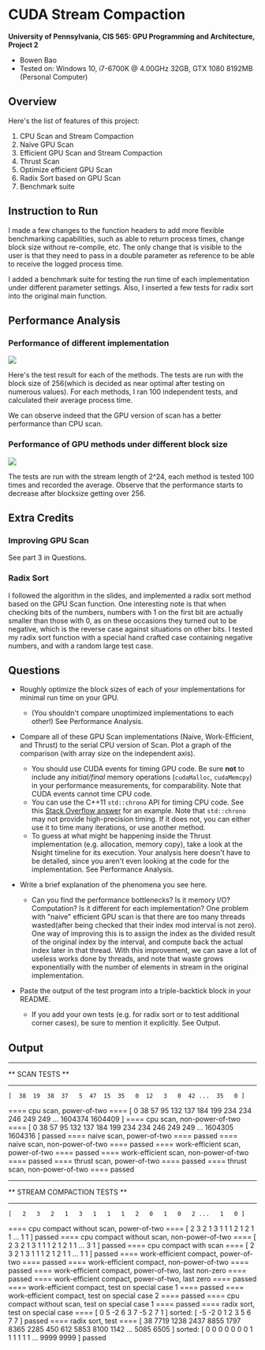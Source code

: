 CUDA Stream Compaction
======================

**University of Pennsylvania, CIS 565: GPU Programming and Architecture, Project 2**

* Bowen Bao
* Tested on: Windows 10, i7-6700K @ 4.00GHz 32GB, GTX 1080 8192MB (Personal Computer)

## Overview

Here's the list of features of this project:

1. CPU Scan and Stream Compaction
2. Naive GPU Scan
3. Efficient GPU Scan and Stream Compaction
4. Thrust Scan
5. Optimize efficient GPU Scan
6. Radix Sort based on GPU Scan
7. Benchmark suite

## Instruction to Run

I made a few changes to the function headers to add more flexible benchmarking capabilities, such as able to return process times, change block size without re-compile, etc. The only change that is visible to the user is that they need to pass in a double parameter as reference to be able to receive the logged process time. 

I added a benchmark suite for testing the run time of each implementation under different parameter settings. Also, I inserted a few tests for radix sort into the original main function.

## Performance Analysis
### Performance of different implementation

![](/images/process_time.png)

Here's the test result for each of the methods. The tests are run with the block size of 256(which is decided as near optimal after testing on numerous values). For each methods, I ran 100 independent tests, and calculated their average process time.

We can observe indeed that the GPU version of scan has a better performance than CPU scan. 

### Performance of GPU methods under different block size

![](/images/process_time_blocksize.png)

The tests are run with the stream length of 2^24, each method is tested 100 times and recorded the average. Observe that the performance starts to decrease after blocksize getting over 256. 

## Extra Credits
### Improving GPU Scan
See part 3 in Questions.

### Radix Sort
I followed the algorithm in the slides, and implemented a radix sort method based on the GPU Scan function. One interesting note is that when checking bits of the numbers, numbers with 1 on the first bit are actually smaller than those with 0, as on these occasions they turned out to be negative, which is the reverse case against situations on other bits. I tested my radix sort function with a special hand crafted case containing negative numbers, and with a random large test case.

## Questions
* Roughly optimize the block sizes of each of your implementations for minimal
  run time on your GPU.
  * (You shouldn't compare unoptimized implementations to each other!)
See Performance Analysis.

* Compare all of these GPU Scan implementations (Naive, Work-Efficient, and
  Thrust) to the serial CPU version of Scan. Plot a graph of the comparison
  (with array size on the independent axis).
  * You should use CUDA events for timing GPU code. Be sure **not** to include
    any *initial/final* memory operations (`cudaMalloc`, `cudaMemcpy`) in your
    performance measurements, for comparability. Note that CUDA events cannot
    time CPU code.
  * You can use the C++11 `std::chrono` API for timing CPU code. See this
    [Stack Overflow answer](http://stackoverflow.com/a/23000049) for an example.
    Note that `std::chrono` may not provide high-precision timing. If it does
    not, you can either use it to time many iterations, or use another method.
  * To guess at what might be happening inside the Thrust implementation (e.g.
    allocation, memory copy), take a look at the Nsight timeline for its
    execution. Your analysis here doesn't have to be detailed, since you aren't
    even looking at the code for the implementation.
See Performance Analysis.

* Write a brief explanation of the phenomena you see here.
  * Can you find the performance bottlenecks? Is it memory I/O? Computation? Is
    it different for each implementation?
One problem with "naive" efficient GPU scan is that there are too many threads wasted(after being checked that their index mod interval is not zero). One way of improving this is to assign the index as the divided result of the original index by the interval, and compute back the actual index later in that thread. With this improvement, we can save a lot of useless works done by threads, and note that waste grows exponentially with the number of elements in stream in the original implementation.

* Paste the output of the test program into a triple-backtick block in your
  README.
  * If you add your own tests (e.g. for radix sort or to test additional corner
    cases), be sure to mention it explicitly.
See Output.

## Output

****************
** SCAN TESTS **
****************
    [  38  19  38  37   5  47  15  35   0  12   3   0  42 ...  35   0 ]
==== cpu scan, power-of-two ====
    [   0  38  57  95 132 137 184 199 234 234 246 249 249 ... 1604374 1604409 ]
==== cpu scan, non-power-of-two ====
    [   0  38  57  95 132 137 184 199 234 234 246 249 249 ... 1604305 1604316 ]
    passed
==== naive scan, power-of-two ====
    passed
==== naive scan, non-power-of-two ====
    passed
==== work-efficient scan, power-of-two ====
    passed
==== work-efficient scan, non-power-of-two ====
    passed
==== thrust scan, power-of-two ====
    passed
==== thrust scan, non-power-of-two ====
    passed

*****************************
** STREAM COMPACTION TESTS **
*****************************
    [   2   3   2   1   3   1   1   1   2   0   1   0   2 ...   1   0 ]
==== cpu compact without scan, power-of-two ====
    [   2   3   2   1   3   1   1   1   2   1   2   1   1 ...   1   1 ]
    passed
==== cpu compact without scan, non-power-of-two ====
    [   2   3   2   1   3   1   1   1   2   1   2   1   1 ...   3   1 ]
    passed
==== cpu compact with scan ====
    [   2   3   2   1   3   1   1   1   2   1   2   1   1 ...   1   1 ]
    passed
==== work-efficient compact, power-of-two ====
    passed
==== work-efficient compact, non-power-of-two ====
    passed
==== work-efficient compact, power-of-two, last non-zero ====
    passed
==== work-efficient compact, power-of-two, last zero ====
    passed
==== work-efficient compact, test on special case 1 ====
    passed
==== work-efficient compact, test on special case 2 ====
    passed
==== cpu compact without scan, test on special case 1 ====
    passed
==== radix sort, test on special case ====
    [   0   5  -2   6   3   7  -5   2   7   1 ]
  sorted:
    [  -5  -2   0   1   2   3   5   6   7   7 ]
    passed
==== radix sort, test ====
    [  38 7719 1238 2437 8855 1797 8365 2285 450 612 5853 8100 1142 ... 5085 6505 ]
  sorted:
    [   0   0   0   0   0   0   0   1   1   1   1   1   1 ... 9999 9999 ]
    passed